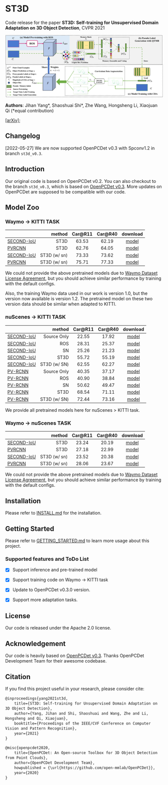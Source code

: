 # ST3D

Code release for the paper **ST3D: Self-training for Unsupervised Domain Adaptation on 3D Object Detection**, CVPR 2021

![framework](./docs/framework.png)

**Authors**: Jihan Yang\*, Shaoshuai Shi\*,  Zhe Wang, Hongsheng Li, Xiaojuan Qi (\*equal contribution)

[[arXiv]](https://arxiv.org/abs/2103.05346);



## Changelog
[2022-05-27] We are now supported OpenPCDet v0.3 with Spconv1.2 in branch `st3d_v0.3`.


## Introduction
Our original code is based on OpenPCDet v0.2.
You can also checkout to the branch `st3d_v0.3`, which is based on [OpenPCDet v0.3](https://github.com/open-mmlab/OpenPCDet/commit/e3bec15f1052b4827d942398f20f2db1cb681c01). 
More updates on OpenPCDet are supposed to be compatible with our code.

## Model Zoo

### Waymo -> KITTI TASK

|                                             | method | Car@R11 | Car@R40 | download | 
|---------------------------------------------|----------:|:-------:|:-------:|:---------:|
| [SECOND-IoU](tools/cfgs/da-waymo-kitti_models/secondiou_st3d/secondiou_st3d.yaml) | ST3D | 63.53 | 62.19 | [model](https://drive.google.com/file/d/1UBxVqkVttoaYUhSvocW4Y3pzfHNnfxTW/view?usp=sharing) | 
| [PVRCNN](tools/cfgs/da-waymo-kitti_models/pvrcnn_st3d/pvrcnn_st3d.yaml)    | ST3D | 62.76 | 64.05 | [model](https://drive.google.com/file/d/14vM5EUGy6BL6ku_ahB2XKonmhFxMv3Gg/view?usp=sharing) |
| [SECOND-IoU](tools/cfgs/da-waymo-kitti_models/secondiou_st3d/secondiou_st3d.yaml) | ST3D (w/ sn) | 73.33 | 73.62 | [model](https://drive.google.com/file/d/12f5EwWz2AugC0Ba3NETQG87GqE2C12Xz/view?usp=sharing) | 
| [PVRCNN](tools/cfgs/da-waymo-kitti_models/pvrcnn_st3d/pvrcnn_st3d.yaml)    | ST3D (w/ sn)   | 75.71 | 77.33 | [model](https://drive.google.com/file/d/1YP9G1ItUutjqe4qwSeRGuZ_3A5GPbktd/view?usp=sharing) |

We could not provide the above pretrained models due to [Waymo Dataset License Agreement](https://waymo.com/open/terms/), 
but you should achieve similar performance by training with the default configs.

Also, the training Waymo data used in our work is version 1.0, but the version now available is version 1.2. 
The pretrained model on these two version data should be similar when adapted to KITTI.  


### nuScenes -> KITTI TASK
|                                             | method | Car@R11 | Car@R40 | download | 
|---------------------------------------------|----------:|:-------:|:-------:|:---------:|
| [SECOND-IoU](tools/cfgs/da-nuscenes-kitti_models/secondiou/secondiou_old_anchor.yaml) | Source Only | 22.55 | 17.92 | [model](https://drive.google.com/file/d/1aryWzySSq5-AmRIxGKeSFkPWRcHlduW2/view?usp=sharing) | 
| [SECOND-IoU](tools/cfgs/da-nuscenes-kitti_models/secondiou/secondiou_old_anchor_ros.yaml) | ROS | 28.31 | 25.37 | [model](https://drive.google.com/file/d/10mWlQCYGX8gRBpX3GBrqrv1q7z9RG4P3/view?usp=sharing) | 
| [SECOND-IoU](tools/cfgs/da-nuscenes-kitti_models/secondiou/secondiou_old_anchor_sn.yaml)  | SN   | 25.26 | 21.23 | [model](https://drive.google.com/file/d/1RwjZ3bIn72TzYYO9HpjJKGQQmSDlSYiC/view?usp=sharing) |
| [SECOND-IoU](tools/cfgs/da-nuscenes-kitti_models/secondiou_st3d/secondiou_st3d.yaml)  | ST3D | 55.72 | 55.19 | [model](https://drive.google.com/file/d/1mv-IkOKnP2rUqyMyXx6PklE7HjZTthpE/view?usp=sharing) |
| [SECOND-IoU](tools/cfgs/da-nuscenes-kitti_models/secondiou_st3d/secondiou_st3d.yaml)  | ST3D (w/ SN) | 62.55 | 62.27 | [model](https://drive.google.com/file/d/1JZzLtLkBZo6QYNDQq8fjOX74FSiIzRV9/view?usp=sharing) |
| [PV-RCNN](tools/cfgs/da-nuscenes-kitti_models/pvrcnn/pvrcnn_old_anchor.yaml) | Source Only | 40.35 | 37.17 | [model](https://drive.google.com/file/d/1iboJ1JOB0x1V8eKf73gsOr5hR5Mjjdra/view?usp=sharing) |
| [PV-RCNN](tools/cfgs/da-nuscenes-kitti_models/pvrcnn/pvrcnn_old_anchor_ros.yaml) | ROS | 40.90 | 38.84 | [model](https://drive.google.com/file/d/1upZ5G-d_PEJ3I_fRgn3XPrlmJWmdOgI_/view?usp=sharing) | 
| [PV-RCNN](tools/cfgs/da-nuscenes-kitti_models/pvrcnn/pvrcnn_old_anchor_sn.yaml)  | SN  | 50.62 | 49.47 | [model](https://drive.google.com/file/d/1uW2ykRgv80ILoMvsWMDd-X2eETQJ-zl_/view?usp=sharing) |
| [PV-RCNN](tools/cfgs/da-nuscenes-kitti_models/pvrcnn_st3d/pvrcnn_st3d.yaml) | ST3D | 68.54 | 71.11 | [model](https://drive.google.com/file/d/1rxUGDykml9UduVWbSITMmdZsHaXzi8nX/view?usp=sharing) | 
| [PV-RCNN](tools/cfgs/da-nuscenes-kitti_models/pvrcnn_st3d/pvrcnn_st3d.yaml) | ST3D (w/ SN) | 72.44 | 73.16 | [model](https://drive.google.com/file/d/1jUT_2PUzze7pQzqjqR2oJFfd8z8CHlsH/view?usp=sharing)

We provide all pretrained models here for nuScenes > KITTI task.


### Waymo -> nuScenes TASK
|                                             | method | Car@R11 | Car@R40 | download | 
|---------------------------------------------|----------:|:-------:|:-------:|:---------:|
| [SECOND-IoU](tools/cfgs/da-waymo-nus_models/secondiou_st3d/secondiou_st3d.yaml) | ST3D | 23.24 | 20.19 | [model](https://drive.google.com/file/d/150gvNE29iZ8Ah4L4uO_E40x0fyr_cn_J/view?usp=sharing) | 
| [PVRCNN](tools/cfgs/da-waymo-nus_models/pvrcnn_st3d/pvrcnn_st3d.yaml)    | ST3D | 27.18 | 22.99 | [model](https://drive.google.com/file/d/1Gk5i4qRz5tLU7Yd4U-oPureN9cV6TaLa/view?usp=sharing) |
| [SECOND-IoU](tools/cfgs/da-waymo-nus_models/secondiou_st3d/secondiou_st3d.yaml) | ST3D (w/ sn) | 23.52 | 20.38 | [model](https://drive.google.com/file/d/1WUHBTZylVTFLdSvO8wrgti27SEjFJxQl/view?usp=sharing) | 
| [PVRCNN](tools/cfgs/da-waymo-nus_models/pvrcnn_st3d/pvrcnn_st3d.yaml)    | ST3D (w/ sn)   | 28.06 | 23.67 | [model](https://drive.google.com/file/d/1KTCvmltfwIEh9i2t3Pu9APp_2GKyENme/view?usp=sharing) |

We could not provide the above pretrained models due to [Waymo Dataset License Agreement](https://waymo.com/open/terms/), 
but you should achieve similar performance by training with the default configs.


## Installation

Please refer to [INSTALL.md](docs/INSTALL.md) for the installation.

## Getting Started

Please refer to [GETTING_STARTED.md](docs/GETTING_STARTED.md) to learn more usage about this project.

### Supported features and ToDo List

- [x] Support inference and pre-trained model 

- [x] Support training code on Waymo -> KITTI task

- [x] Update to OpenPCDet v0.3.0 version.
  
- [x] Support more adaptation tasks.

## License

Our code is released under the Apache 2.0 license.

## Acknowledgement

Our code is heavily based on [OpenPCDet v0.3](https://github.com/open-mmlab/OpenPCDet/commit/e3bec15f1052b4827d942398f20f2db1cb681c01). Thanks OpenPCDet Development Team for their awesome codebase.

## Citation

If you find this project useful in your research, please consider cite:
```
@inproceedings{yang2021st3d,
    title={ST3D: Self-training for Unsupervised Domain Adaptation on 3D Object Detection},
    author={Yang, Jihan and Shi, Shaoshuai and Wang, Zhe and Li, Hongsheng and Qi, Xiaojuan},
    booktitle={Proceedings of the IEEE/CVF Conference on Computer Vision and Pattern Recognition},
    year={2021}
}
```
```
@misc{openpcdet2020,
    title={OpenPCDet: An Open-source Toolbox for 3D Object Detection from Point Clouds},
    author={OpenPCDet Development Team},
    howpublished = {\url{https://github.com/open-mmlab/OpenPCDet}},
    year={2020}
}
```
